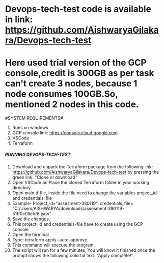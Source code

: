 # Devops-tech-test code is available in link: https://github.com/AishwaryaGilakara/Devops-tech-test
# Here used trial version of the GCP console,credit is 300GB as per task can't create 3 nodes, because 1 node consumes 100GB.So, mentioned 2 nodes in this code. 

#SYSTEM REQUIREMENTS#

1. Runs on windows
2. GCP console link: https://console.cloud.google.com
3. VSCode
4. Terraform

#####    RUNNING DEVOPS-TECH-TEST    #########

1. Download and unpack the Terraform package from the following link: https://github.com/AishwaryaGilakara/Devops-tech-test by pressing the green link: "Clone or download"
2. Open VSCode an Place the cloned Terraform folder in your working directory.
3. Open main.tf file, inside the file need to change the variables project_id and credentials_file
4. Example- Project_id="assesment-380119", credentials_file= "C:/Users/AISHWARYA/downloads/assesment-380119-51ff0c05ebf8.json"
5. Save the changes.
5. This project_id and credentials-file have to create using the GCP console
6. Open the terminal 
7. Type: terraform apply -auto-approve.
8. This command will execute the program.
9. The script will run for a few minutes, You will know it finished once the prompt shows the following colorful text: “Apply complete!”.
